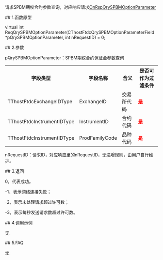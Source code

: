 <p>请求SPBM期权合约参数查询，对应响应请求<a href="../../CTHOSTFTDCTRADERAPI/ONRSPQRYSPBMOPTIONPARAMETER/">OnRspQrySPBMOptionParameter</a></p>
<span class="anchor" id="22a57b05-70fd-43da-b2fd-57b1138fab6d"></span>
## 1.函数原型
<p>virtual int ReqQrySPBMOptionParameter(CThostFtdcQrySPBMOptionParameterField *pQrySPBMOptionParameter, int nRequestID) = 0;</p>
<span class="anchor" id="ff765fb7-adba-4523-b5f5-d81a66be16dd"></span>
## 2.参数
<p>pQrySPBMOptionParameter：SPBM期权合约保证金参数查询</p>
<table><tr><th style="TEXT-ALIGN: center;">字段类型</th><th style="TEXT-ALIGN: center;">字段名称</th><th style="TEXT-ALIGN: center;">含义</th><th style="TEXT-ALIGN: center;">是否可作为过滤条件</th></tr><tr><td style="TEXT-ALIGN: left;">TThostFtdcExchangeIDType</td>
<td style="TEXT-ALIGN: left;">ExchangeID</td>
<td style="TEXT-ALIGN: left;">交易所代码</td>
<td style="TEXT-ALIGN: left;"><strong><font color="#FF0000">是</font></strong></td>
</tr>
<tr><td style="TEXT-ALIGN: left;">TThostFtdcInstrumentIDType</td>
<td style="TEXT-ALIGN: left;">InstrumentID</td>
<td style="TEXT-ALIGN: left;">合约代码</td>
<td style="TEXT-ALIGN: left;"><strong><font color="#FF0000">是</font></strong></td>
</tr>
<tr><td style="TEXT-ALIGN: left;">TThostFtdcInstrumentIDType</td>
<td style="TEXT-ALIGN: left;">ProdFamilyCode</td>
<td style="TEXT-ALIGN: left;">品种代码</td>
<td style="TEXT-ALIGN: left;"><strong><font color="#FF0000">是</font></strong></td>
</tr>
</table>
<p>nRequestID：请求ID，对应响应里的nRequestID，无递增规则，由用户自行维护。</p>
<span class="anchor" id="2012baa1-a903-47e8-b6c1-af5edad48a91"></span>
## 3.返回
<p>0，代表成功。</p>
<p>-1，表示网络连接失败；</p>
<p>-2，表示未处理请求超过许可数；</p>
<p>-3，表示每秒发送请求数超过许可数。</p>
<span class="anchor" id="8917cb03-66ab-4158-bdf8-831366a4aaf3"></span>
## 4.调用示例
<p>无</p>
<span class="anchor" id="207fec25-1dba-47fe-93f9-98b3cc8d29b9"></span>
## 5.FAQ
<p>无</p>
